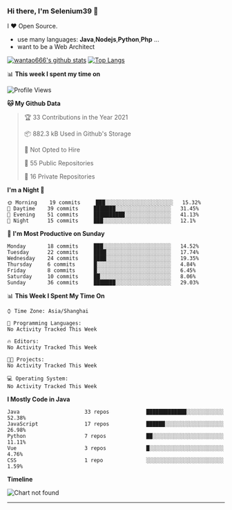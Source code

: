 ### Hi there, I'm Selenium39 👋

<!--
**wantao666/wantao666** is a ✨ _special_ ✨ repository because its `README.md` (this file) appears on your GitHub profile.

Here are some ideas to get you started:

- 🔭 I’m currently working on ...
- 🌱 I’m currently learning ...
- 👯 I’m looking to collaborate on ...
- 🤔 I’m looking for help with ...
- 💬 Ask me about ...
- 📫 How to reach me: ...
- 😄 Pronouns: ...
- ⚡ Fun fact: ...
-->

I ❤ Open Source.

* use many languages: **Java**,**Nodejs**,**Python**,**Php** ...
* want to be a Web Architect


[![wantao666's github stats](https://github-readme-stats.vercel.app/api?username=wantao666&count_private=true&show_icons=true&line_height=40)](https://github.com/anuraghazra/github-readme-stats)
[![Top Langs](https://github-readme-stats.vercel.app/api/top-langs/?username=wantao666&count_private=true&line_height=40)](https://github.com/anuraghazra/github-readme-stats)

📊 **This week I spent my time on**
<!--START_SECTION:waka-->
![Profile Views](http://img.shields.io/badge/Profile%20Views-2-blue)

**🐱 My Github Data** 

> 🏆 33 Contributions in the Year 2021
 > 
> 📦 882.3 kB Used in Github's Storage 
 > 
> 🚫 Not Opted to Hire
 > 
> 📜 55 Public Repositories 
 > 
> 🔑 16 Private Repositories  
 > 
**I'm a Night 🦉** 

```text
🌞 Morning    19 commits     ███░░░░░░░░░░░░░░░░░░░░░░   15.32% 
🌆 Daytime    39 commits     ███████░░░░░░░░░░░░░░░░░░   31.45% 
🌃 Evening    51 commits     ██████████░░░░░░░░░░░░░░░   41.13% 
🌙 Night      15 commits     ███░░░░░░░░░░░░░░░░░░░░░░   12.1%

```
📅 **I'm Most Productive on Sunday** 

```text
Monday       18 commits     ███░░░░░░░░░░░░░░░░░░░░░░   14.52% 
Tuesday      22 commits     ████░░░░░░░░░░░░░░░░░░░░░   17.74% 
Wednesday    24 commits     ████░░░░░░░░░░░░░░░░░░░░░   19.35% 
Thursday     6 commits      █░░░░░░░░░░░░░░░░░░░░░░░░   4.84% 
Friday       8 commits      █░░░░░░░░░░░░░░░░░░░░░░░░   6.45% 
Saturday     10 commits     ██░░░░░░░░░░░░░░░░░░░░░░░   8.06% 
Sunday       36 commits     ███████░░░░░░░░░░░░░░░░░░   29.03%

```


📊 **This Week I Spent My Time On** 

```text
⌚︎ Time Zone: Asia/Shanghai

💬 Programming Languages: 
No Activity Tracked This Week

🔥 Editors: 
No Activity Tracked This Week

🐱‍💻 Projects: 
No Activity Tracked This Week

💻 Operating System: 
No Activity Tracked This Week

```

**I Mostly Code in Java** 

```text
Java                     33 repos            █████████████░░░░░░░░░░░░   52.38% 
JavaScript               17 repos            ██████░░░░░░░░░░░░░░░░░░░   26.98% 
Python                   7 repos             ██░░░░░░░░░░░░░░░░░░░░░░░   11.11% 
Vue                      3 repos             █░░░░░░░░░░░░░░░░░░░░░░░░   4.76% 
CSS                      1 repo              ░░░░░░░░░░░░░░░░░░░░░░░░░   1.59%

```


**Timeline**

![Chart not found](https://raw.githubusercontent.com/wantao666/wantao666/main/charts/bar_graph.png) 


<!--END_SECTION:waka-->

***
